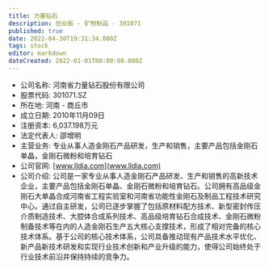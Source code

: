 ```yaml
---
title: 力量钻石
description: 创业板 - 矿物制品 - 301071
published: true
date: 2022-04-30T19:31:34.000Z
tags: stock
editor: markdown
dateCreated: 2022-01-01T00:00:00.000Z
---
```


- 公司名称: 河南省力量钻石股份有限公司
- 股票代码: 301071.SZ
- 所在地: 河南 - 商丘市
- 成立日期: 2010年11月09日
- 注册资本: 6,037.198万元
- 法定代表人: 邵增明
- 主营业务: 专业从事人造金刚石产品研发，生产和销售，主要产品包括金刚石单晶，金刚石微粉和培育钻石
- 公司官网: [www.lldia.com](www.lldia.com)
- 公司介绍: 公司是一家专业从事人造金刚石产品研发、生产和销售的高新技术企业，主要产品包括金刚石单晶、金刚石微粉和培育钻石。公司拥有高品级金刚石大单晶合成河南省工程实验室和河南省功能性金刚石及制品工程技术研究中心。通过自主研发，公司已逐步掌握了包括原材料配方技术、新型密封传压介质制造技术、大腔体合成系列技术、高品级培育钻石合成技术、金刚石微粉制备技术等在内的人造金刚石生产五大核心支撑技术，形成了相对完备的核心技术体系。基于公司的核心技术体系，公司具备推动现有产品技术水平优化、新产品新技术研发和实现行业技术创新和产业升级的能力，使得公司始终处于行业技术前沿并保持持续的竞争力。


